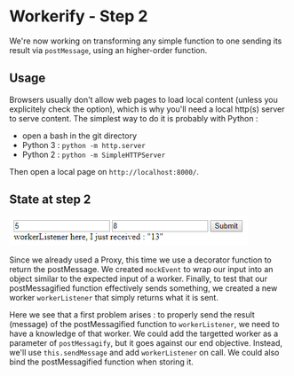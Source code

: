 # Workerify - Step 2

We're now working on transforming any simple function to one sending its result via ``postMessage``, using an higher-order function.

## Usage

Browsers usually don't allow web pages to load local content (unless you explicitely check the option), which is why you'll need a local http(s) server to serve content. The simplest way to do it is probably with Python :
- open a bash in the git directory
- Python 3 : ``python -m http.server``
- Python 2 : ``python -m SimpleHTTPServer``

Then open a local page on ``http://localhost:8000/``.

## State at step 2

![receiving result from workerListener](images/postmessagify.png)

 Since we already used a Proxy, this time we use a decorator function to return the postMessage. We created ``mockEvent`` to wrap our input into an object similar to the expected input of a worker. Finally, to test that our postMessagified function effectively sends something, we created a new worker ``workerListener`` that simply returns what it is sent.

 Here we see that a first problem arises : to properly send the result (message) of the postMessagified function to ``workerListener``, we need to have a knowledge of that worker. We could add the targetted worker as a parameter of ``postMessagify``, but it goes against our end objective. Instead, we'll use ``this.sendMessage`` and add ``workerListener`` on call. We could also bind the postMessagified function when storing it.
